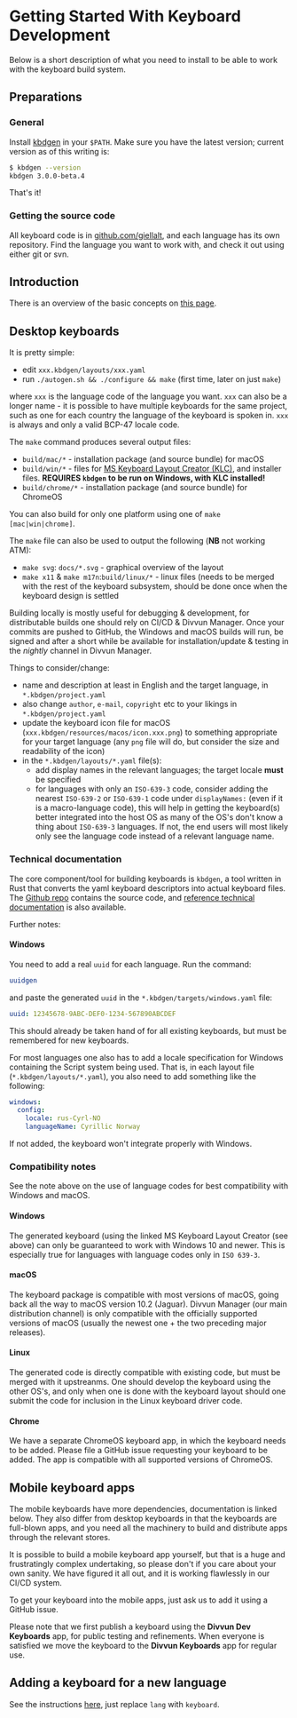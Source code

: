 # Getting Started With Keyboard Development

Below is a short description of what you need to install to be able to work with
the keyboard build system.

## Preparations

### General

Install [kbdgen](https://github.com/divvun/kbdgen) in your `$PATH`. Make sure you have
the latest version; current version as of this writing is:

```sh
$ kbdgen --version
kbdgen 3.0.0-beta.4
```

That's it!

### Getting the source code

All keyboard code is in [github.com/giellalt](https://github.com/giellalt), and each
language has its own repository. Find the language you want to work with, and check it
out using either git or svn.

## Introduction

There is an overview of the basic concepts on
[this page](https://divvun.github.io/kbdgen/user/kbdgen.html).

## Desktop keyboards

It is pretty simple:

- edit `xxx.kbdgen/layouts/xxx.yaml`
- run `./autogen.sh && ./configure && make` (first time, later on just `make`)

where `xxx` is the language code of the language you want. `xxx` can also be
a longer name - it is possible to have multiple keyboards for the same project,
such as one for each country the language of the keyboard is spoken in. `xxx` is
always and only a valid BCP-47 locale code.

The `make` command produces several output files:

- `build/mac/*` - installation package (and source bundle) for macOS
- `build/win/*` - files for [MS Keyboard Layout
  Creator (KLC)](https://www.microsoft.com/en-us/download/details.aspx?id=22339),
  and installer files. **REQUIRES `kbdgen` to be run on Windows, with KLC installed!**
- `build/chrome/*` - installation package (and source bundle) for ChromeOS

You can also build for only one platform using one of `make [mac|win|chrome]`.

The `make` file can also be used to output the following (**NB** not working ATM):

- `make svg`: `docs/*.svg` - graphical overview of the layout
- `make x11` & `make m17n`:`build/linux/*` - linux files (needs to be merged with the rest of
  the keyboard subsystem, should be done once when the keyboard design is settled

Building locally is mostly useful for debugging & development, for distributable
builds one should rely on CI/CD & Divvun Manager. Once your commits are pushed to
GitHub, the Windows and macOS builds will run, be signed and after a short while be
available for installation/update & testing in the _nightly_ channel in Divvun
Manager.

Things to consider/change:

- name and description at least in English and the target language, in `*.kbdgen/project.yaml`
- also change `author`, `e-mail`, `copyright` etc to your likings in `*.kbdgen/project.yaml`
- update the keyboard icon file for macOS (`xxx.kbdgen/resources/macos/icon.xxx.png`)
  to something appropriate for your target language (any `png` file will do,
  but consider the size and readability of the icon)
- in the `*.kbdgen/layouts/*.yaml` file(s):
  - add display names in the relevant languages; the target locale **must** be specified
  - for languages with only an `ISO-639-3` code, consider adding the nearest
    `ISO-639-2` or `ISO-639-1` code under `displayNames:` (even if it is a macro-language code),
    this will help in getting the keyboard(s) better integrated into the host OS
    as many of the OS's don't know a thing about `ISO-639-3` languages. If not, the end
    users will most likely only see the language code instead of a relevant
    language name.

### Technical documentation

The core component/tool for building keyboards is `kbdgen`, a tool written in Rust
that converts the yaml keyboard descriptors into actual keyboard files. The
[Github repo](https://github.com/divvun/kbdgen) contains the source code, and
[reference technical documentation](https://divvun.github.io/kbdgen/) is also
available.

Further notes:

#### Windows

You need to add a real `uuid` for each language. Run the command:

```sh
uuidgen
```

and paste the generated `uuid` in the `*.kbdgen/targets/windows.yaml` file:

```yaml
uuid: 12345678-9ABC-DEF0-1234-567890ABCDEF
```

This should already be taken hand of for all existing keyboards, but must be
remembered for new keyboards.

For most languages one also has to add a locale
specification for Windows containing the Script system being used. That is, in
each layout file (`*.kbdgen/layouts/*.yaml`), you also need to add something
like the following:

```yaml
windows:
  config:
    locale: rus-Cyrl-NO
    languageName: Cyrillic Norway
```

If not added, the keyboard won't integrate properly
with Windows.

### Compatibility notes

See the note above on the use of language codes for best compatibility with
Windows and macOS.

#### Windows

The generated keyboard (using the linked MS Keyboard Layout Creator (see above)
can only be guaranteed to work with Windows 10 and newer. This is especially true
for languages with language codes only in `ISO 639-3`.

#### macOS

The keyboard package is compatible with most versions of macOS, going back all
the way to macOS version 10.2 (Jaguar). Divvun Manager (our main distribution
channel) is only compatible with the officially supported versions of macOS
(usually the newest one + the two preceding major releases).

#### Linux

The generated code is directly compatible with existing code, but must be merged
with it upstreanms. One should develop the keyboard using the other OS's, and only when one
is done with the keyboard layout should one submit the code for inclusion in the
Linux keyboard driver code.

#### Chrome

We have a separate ChromeOS keyboard app, in which the keyboard needs to be added.
Please file a GitHub issue requesting your keyboard to be added. The app is
compatible with all supported versions of ChromeOS.

## Mobile keyboard apps

The mobile keyboards have more dependencies, documentation is linked below. They
also differ from desktop keyboards in that the keyboards are full-blown apps,
and you need all the machinery to build and distribute apps through the relevant
stores.

It is possible to build a mobile keyboard app yourself, but that is a huge and
frustratingly complex undertaking, so please don't if you care about your own
sanity. We have figured it all out, and it is working flawlessly in our CI/CD
system.

To get your keyboard into the mobile apps, just ask us to add it using a GitHub
issue.

Please note that we first publish a keyboard using the **Divvun Dev Keyboards** app,
for public testing and refinements. When everyone is satisfied we move the keyboard
to the **Divvun Keyboards** app for regular use.

## Adding a keyboard for a new language

See the instructions [here](), just replace `lang` with `keyboard`.
